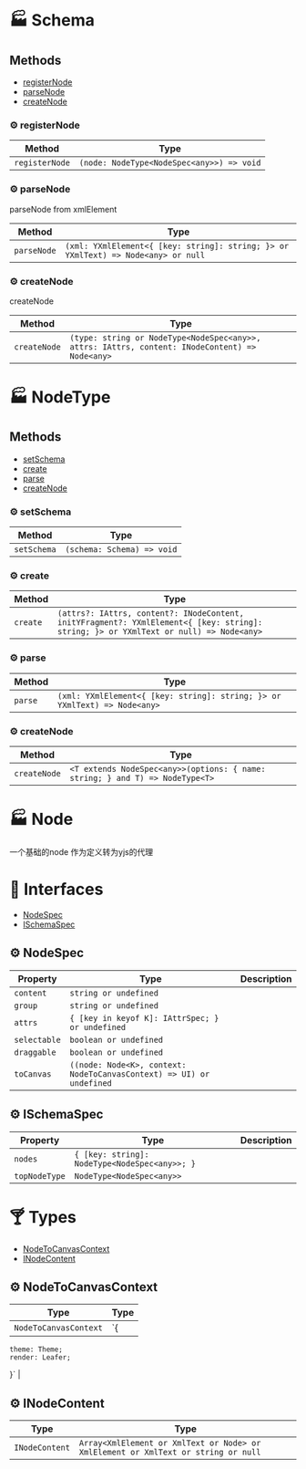 # :factory: Schema

## Methods

- [registerNode](#gear-registernode)
- [parseNode](#gear-parsenode)
- [createNode](#gear-createnode)

### :gear: registerNode

| Method | Type |
| ---------- | ---------- |
| `registerNode` | `(node: NodeType<NodeSpec<any>>) => void` |

### :gear: parseNode

parseNode from xmlElement

| Method | Type |
| ---------- | ---------- |
| `parseNode` | `(xml: YXmlElement<{ [key: string]: string; }> or YXmlText) => Node<any> or null` |

### :gear: createNode

createNode

| Method | Type |
| ---------- | ---------- |
| `createNode` | `(type: string or NodeType<NodeSpec<any>>, attrs: IAttrs, content: INodeContent) => Node<any>` |


# :factory: NodeType

## Methods

- [setSchema](#gear-setschema)
- [create](#gear-create)
- [parse](#gear-parse)
- [createNode](#gear-createnode)

### :gear: setSchema

| Method | Type |
| ---------- | ---------- |
| `setSchema` | `(schema: Schema) => void` |

### :gear: create

| Method | Type |
| ---------- | ---------- |
| `create` | `(attrs?: IAttrs, content?: INodeContent, initYFragment?: YXmlElement<{ [key: string]: string; }> or YXmlText or null) => Node<any>` |

### :gear: parse

| Method | Type |
| ---------- | ---------- |
| `parse` | `(xml: YXmlElement<{ [key: string]: string; }> or YXmlText) => Node<any>` |

### :gear: createNode

| Method | Type |
| ---------- | ---------- |
| `createNode` | `<T extends NodeSpec<any>>(options: { name: string; } and T) => NodeType<T>` |


# :factory: Node

一个基础的node
作为定义转为yjs的代理

# :tropical_drink: Interfaces

- [NodeSpec](#gear-nodespec)
- [ISchemaSpec](#gear-ischemaspec)

## :gear: NodeSpec



| Property | Type | Description |
| ---------- | ---------- | ---------- |
| `content` | `string or undefined` |  |
| `group` | `string or undefined` |  |
| `attrs` | `{ [key in keyof K]: IAttrSpec; } or undefined` |  |
| `selectable` | `boolean or undefined` |  |
| `draggable` | `boolean or undefined` |  |
| `toCanvas` | `((node: Node<K>, context: NodeToCanvasContext) => UI) or undefined` |  |


## :gear: ISchemaSpec



| Property | Type | Description |
| ---------- | ---------- | ---------- |
| `nodes` | `{ [key: string]: NodeType<NodeSpec<any>>; }` |  |
| `topNodeType` | `NodeType<NodeSpec<any>>` |  |


# :cocktail: Types

- [NodeToCanvasContext](#gear-nodetocanvascontext)
- [INodeContent](#gear-inodecontent)

## :gear: NodeToCanvasContext

| Type | Type |
| ---------- | ---------- |
| `NodeToCanvasContext` | `{
    theme: Theme;
    render: Leafer;
}` |

## :gear: INodeContent

| Type | Type |
| ---------- | ---------- |
| `INodeContent` | `Array<XmlElement or XmlText or Node> or XmlElement or XmlText or string or null` |

